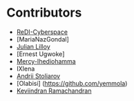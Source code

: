 # Contributors
- [ReDI-Cyberspace](https://github.com/ReDI-Cyberspace)
- [MariaNazGondal]
- [Julian Lilloy](https://github.com/elmasternero)
- [Ernest Ugwoke]
- [Mercy-Ihediohamma](https://github.com/MercyChizoba)
- IXIena
- [Andrii Stoliarov](https://github.com/THE-G0D/)
- [Olabisi] (https://github.com/yemmola)
- [Keviindran Ramachandran](https://github.com/keviinx)

